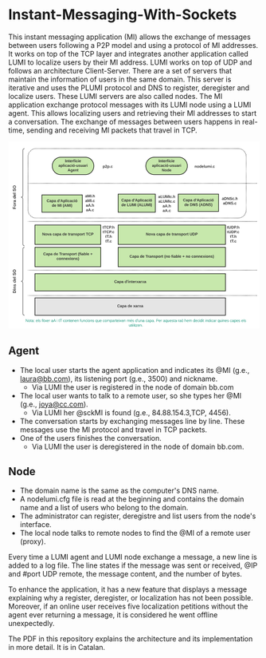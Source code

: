# Instant-Messaging-With-Sockets

This instant messaging application (MI) allows the exchange of messages between users following a P2P model and using a protocol of MI addresses. It works on top of the TCP layer and integrates another application called LUMI to localize users by their MI address. LUMI works on top of UDP and follows an architecture Client-Server. There are a set of servers that maintain the information of users in the same domain. This server is iterative and uses the PLUMI protocol and DNS to register, deregister and localize users. These LUMI servers are also called nodes. The MI application exchange protocol messages with its LUMI node using a LUMI agent. This allows localizing users and retrieving their MI addresses to start a conversation. The exchange of messages between users happens in real-time, sending and receiving MI packets that travel in TCP.

![Architecture](documentation/architecture.png)

## Agent

* The local user starts the agent application and indicates its @MI (g.e., laura@bb.com), its listening port (g.e., 3500) and nickname.
  * Via LUMI the user is registered in the node of domain bb.com
* The local user wants to talk to a remote user, so she types her @MI (g.e., joya@cc.com). 
  * Via LUMI her @sckMI is found (g.e., 84.88.154.3,TCP, 4456).
* The conversation starts by exchanging messages line by line. These messages use the MI protocol and travel in TCP packets.
* One of the users finishes the conversation.
  * Via LUMI the user is deregistered in the node of domain bb.com.

## Node

* The domain name is the same as the computer's DNS name. 
* A nodelumi.cfg file is read at the beginning and contains the domain name and a list of users who belong to the domain.
* The administrator can register, deregistre and list users from the node's interface.
* The local node talks to remote nodes to find the @MI of a remote user (proxy).

Every time a LUMI agent and LUMI node exchange a message, a new line is added to a log file. The line states if the message was sent or received, @IP and #port UDP remote, the message content, and the number of bytes.

To enhance the application, it has a new feature that displays a message explaining why a register, deregister, or localization has not been possible. Moreover, if an online user receives five localization petitions without the agent ever returning a message, it is considered he went offline unexpectedly. 

The PDF in this repository explains the architecture and its implementation in more detail. It is in Catalan.

